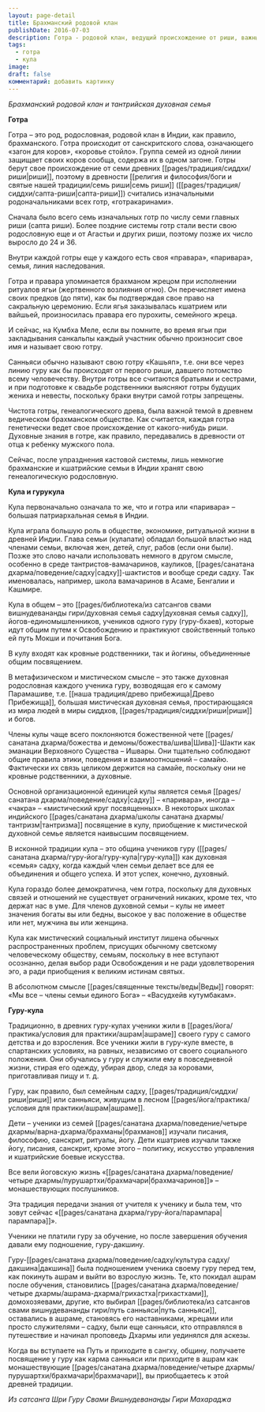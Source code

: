 ```yaml
---
layout: page-detail
title: Брахманский родовой клан
publishDate: 2016-07-03
description: Готра - родовой клан, ведущий происхождение от риши, важный для ритуалов и браков. Кула - духовная семья, объединяющая учеников одного гуру вне кровных связей, важна в тантризме как мистическая община и линия передачи. Гурукула - традиция совместного проживания и обучения учеников у гуру в ашраме, где формируется духовная семья и передаётся знание через практику и служение.
tags:
  - готра
  - кула
image: 
draft: false
комментарий: добавить картинку
---
```


_Брахманский родовой клан и тантрийская духовная семья_

**Готра**

Готра – это род, родословная, родовой клан в Индии, как правило, брахманского. Готра происходит от санскритского слова, означающего «загон для коров», «коровье стойло». Группа семей из одной линии защищает своих коров сообща, содержа их в одном загоне. Готры берут свое происхождение от семи древних [[pages/традиция/сиддхи/риши|риши]], поэтому в древности [[религия и философия/боги и святые нашей традиции/семь риши|семь риши]] ([[pages/традиция/сиддхи/сапта-риши|сапта-риши]]) считались изначальными родоначальниками всех готр, «готракаринами».

Сначала было всего семь изначальных готр по числу семи главных риши (сапта риши). Более поздние системы готр стали вести свою родословную еще и от Агастьи и других риши, поэтому позже их число выросло до 24 и 36.

Внутри каждой готры еще у каждого есть своя «правара», «паривара», семья, линия наследования.

Готра и правара упоминается брахманом жрецом при исполнении ритуалов ягьи (жертвенного возлияния огню). Он перечисляет имена своих предков (до пяти), как бы подтверждая свое право на сакральную церемонию. Если ягья заказывалась кшатрием или вайшьей, произносилась правара его пурохиты, семейного жреца.

И сейчас, на Кумбха Меле, если вы помните, во время ягьи при закладывания санкальпы каждый участник обычно произносит свое имя и называет свою готру.

Санньяси обычно называют свою готру «Кашьяп», т.е. они все через линию гуру как бы происходят от первого риши, давшего потомство всему человечеству. Внутри готры все считаются братьями и сестрами, и при подготовке к свадьбе родственники выясняют готры будущих жениха и невесты, поскольку браки внутри самой готры запрещены.

Чистота готры, генеалогического древа, была важной темой в древнем ведическом брахманском обществе. Как считается, каждая готра генетически ведет свое происхождение от какого-нибудь риши. Духовные знания в готре, как правило, передавались в древности от отца к ребенку мужского пола. 

Сейчас, после упразднения кастовой системы, лишь немногие брахманские и кшатрийские семьи в Индии хранят свою генеалогическую родословную.

**Кула и гурукула**

Кула первоначально означала то же, что и готра или «паривара» – большая патриархальная семья в Индии. 

Кула играла большую роль в обществе, экономике, ритуальной жизни в древней Индии. Глава семьи (кулапати) обладал большой властью над членами семьи, включая жен, детей, слуг, рабов (если они были). Позже это слово начали использовать немного в другом смысле, особенно в среде тантристов-вамачаринов, кауликов, [[pages/санатана дхарма/поведение/садху|садху]]-шактистов и вообще среди садху. Так именовалась, например, школа вамачаринов в Асаме, Бенгалии и Кашмире. 

Кула в общем – это [[pages/библиотека/из сатсангов свами вишнудевананды гири/духовная семья садху|духовная семья садху]], йогов-единомышленников, учеников одного гуру (гуру-бхаев), которые идут общим путем к Освобождению и практикуют свойственный только ей путь Мокши и почитания Бога. 

В кулу входят как кровные родственники, так и йогины, объединенные общим посвящением.

В метафизическом и мистическом смысле – это также духовная родословная каждого ученика гуру, возводящая его к самому Парамашиве, т.е. [[наша традиция/древо прибежища|Древо Прибежища]], большая мистическая духовная семья, простирающаяся из мира людей в миры сиддхов, [[pages/традиция/сиддхи/риши|риши]] и богов.

Члены кулы чаще всего поклоняются божественной чете [[pages/санатана дхарма/божества и демоны/божества/шива|Шива]]-Шакти как эманации Верховного Существа – Ишвары. Они тщательно соблюдают общие правила этики, поведения и взаимоотношений – самайю. Фактически их связь целиком держится на самайе, поскольку они не кровные родственники, а духовные.

Основной организационной единицей кулы является семья [[pages/санатана дхарма/поведение/садху|садху]] – «паривара», иногда – «чакра» – «мистический круг посвященных». В некоторых школах индийского [[pages/санатана дхарма/школы санатана дхармы/тантризм|тантризма]] посвящение в кулу, приобщение к мистической духовной семье является наивысшим посвящением. 

В исконной традиции кула – это община учеников гуру ([[pages/санатана дхарма/гуру-йога/гуру-кула|гуру-кула]]) как духовная «семья» садху, когда каждый член семьи делает все для ее объединения и общего успеха. И этот успех, конечно, духовный.

Кула гораздо более демократична, чем готра, поскольку для духовных связей и отношений не существует ограничений никаких, кроме тех, что держат нас в уме. Для членов духовной семьи – кулы не имеет значения богаты вы или бедны, высокое у вас положение в обществе или нет, мужчина вы или женщина.

Кула как мистический социальный институт лишена обычных распространенных проблем, присущих обычному светскому человеческому обществу, семьям, поскольку в нее вступают осознанно, делая выбор ради Освобождения и не ради удовлетворения эго, а ради приобщения к великим истинам святых.

В абсолютном смысле [[pages/священные тексты/веды|Веды]] говорят: «Мы все – члены семьи единого Бога» – «Васудхейв кутумбакам».

**Гуру-кула**

Традиционно, в древних гуру-кулах ученики жили в [[pages/йога/практика/условия для практики/ашрам|ашраме]] своего гуру с самого детства и до взросления. Все ученики жили в гуру-куле вместе, в спартанских условиях, на равных, независимо от своего социального положения. Они обучались у гуру и служили ему в повседневной жизни, стирая его одежду, убирая двор, следя за коровами, приготавливая пищу и т. д.

Гуру, как правило, был семейным садху, [[pages/традиция/сиддхи/риши|риши]] или санньяси, живущим в лесном [[pages/йога/практика/условия для практики/ашрам|ашраме]].

Дети – ученики из семей [[pages/санатана дхарма/поведение/четыре дхармы/варна-дхарма/брахманы|брахманов]] изучали писания, философию, санскрит, ритуалы, йогу. Дети кшатриев изучали также йогу, писания, санскрит, кроме этого – политику, искусство управления и кшатрийские боевые искусства.

Все вели йоговскую жизнь «[[pages/санатана дхарма/поведение/четыре дхармы/пурушартхи/брахмачари|брахмачаринов]]» – монашествующих послушников. 

Эта традиция передачи знания от учителя к ученику и была тем, что зовут сейчас «[[pages/санатана дхарма/гуру-йога/парампара|парампара]]». 

Ученики не платили гуру за обучение, но после завершения обучения давали ему подношение, гуру-дакшину.

Гуру-[[pages/санатана дхарма/поведение/садху/культура садху/дакшина|дакшина]] была подношением ученика своему гуру перед тем, как покинуть ашрам и выйти во взрослую жизнь. Те, кто покидал ашрам после обучения, становились [[pages/санатана дхарма/поведение/четыре дхармы/ашрама-дхарма/грихастха|грихастхами]], домохозяевами, другие, кто выбирал [[pages/библиотека/из сатсангов свами вишнудевананды гири/путь санньяси|путь санньяси]], оставались в ашраме, становясь его наставниками, жрецами или просто служителями – садху, были еще санньяси, кто отправлялся в путешествие и начинал проповедь Дхармы или уединялся для аскезы.

Когда вы вступаете на Путь и приходите в сангху, общину, получаете посвящение у гуру как карма санньяси или приходите в ашрам как монашествующие [[pages/санатана дхарма/поведение/четыре дхармы/пурушартхи/брахмачари|брахмачари]], вы приобщаетесь к этой древней традиции.

*Из сатсанга Шри Гуру Свами Вишнудевананды Гири Махараджа*